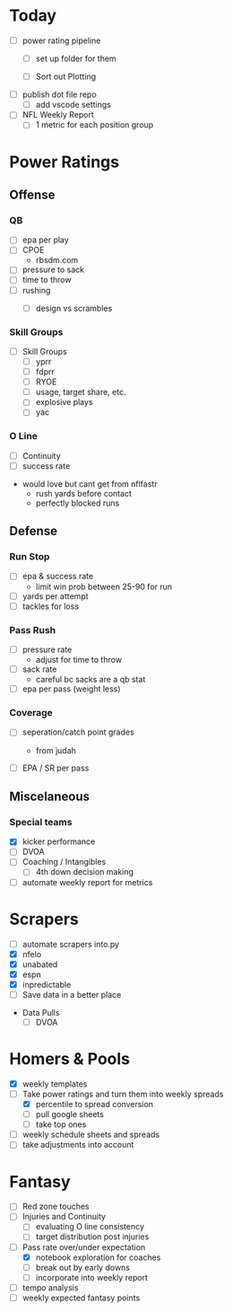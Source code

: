 # Today
- [ ] power rating pipeline
  - [ ] set up folder for them


  - [ ] Sort out Plotting
- [ ] publish dot file repo
  - [ ] add vscode settings
- [ ] NFL Weekly Report
  - [ ] 1 metric for each position group

# Power Ratings

## Offense
### QB
- [ ] epa per play
- [ ] CPOE
  - rbsdm.com
- [ ] pressure to sack
- [ ] time to throw
- [ ] rushing
  - [ ] design vs scrambles


### Skill Groups
- [ ] Skill Groups
  - [ ] yprr
  - [ ] fdprr
  - [ ] RYOE
  - [ ] usage, target share, etc.
  - [ ] explosive plays
  - [ ] yac
### O Line
  - [ ] Continuity
  - [ ] success rate
  - would love but cant get from nflfastr
    - rush yards before contact
    - perfectly blocked runs


## Defense

### Run Stop
  - [ ] epa & success rate
    - limit win prob between 25-90 for run
  - [ ] yards per attempt
  - [ ] tackles for loss
### Pass Rush
  - [ ] pressure rate
    - adjust for time to throw
  - [ ] sack rate
    - careful bc sacks are a qb stat
  - [ ] epa per pass (weight less)
### Coverage
  - [ ] seperation/catch point grades
    - from judah
  - [ ] EPA / SR per pass


## Miscelaneous

### Special teams
  - [x] kicker performance
  - [ ] DVOA
- [ ] Coaching / Intangibles
  - [ ] 4th down decision making
- [ ] automate weekly report for metrics

# Scrapers
- [ ] automate scrapers into.py
 - [x] nfelo
 - [x] unabated
 - [x] espn
 - [x] inpredictable
- [ ] Save data in a better place
- Data Pulls
  - [ ] DVOA

# Homers & Pools
- [x] weekly templates
- [ ] Take power ratings and turn them into weekly spreads
  - [x] percentile to spread conversion
  - [ ] pull google sheets
  - [ ] take top ones
- [ ] weekly schedule sheets and spreads
- [ ] take adjustments into account

# Fantasy
- [ ] Red zone touches
- [ ] Injuries and Continuity
  - [ ] evaluating O line consistency
  - [ ] target distribution post injuries
- [ ] Pass rate over/under expectation
  - [x] notebook exploration for coaches
  - [ ] break out by early downs
  - [ ] incorporate into weekly report
- [ ] tempo analysis
- [ ] weekly expected fantasy points
